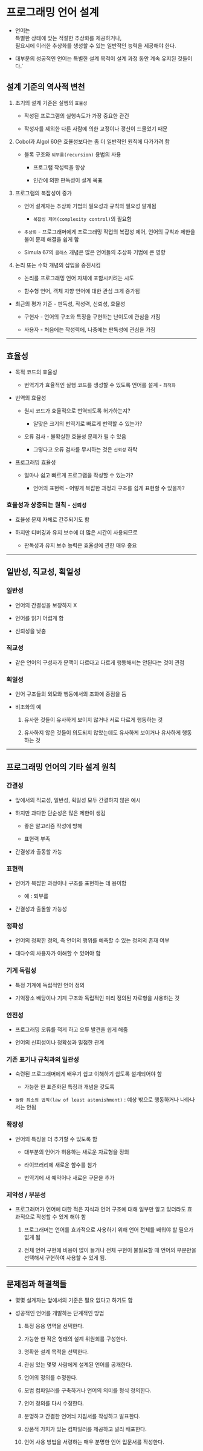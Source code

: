 # 프로그래밍 언어 설계
- 언어는  
    특별한 상태에 맞는 적절한 추상화를 제공하거나,  
    필요시에 이러한 추상화를 생성할 수 있는 일반적인 능력을 제공해야 한다.

- 대부분의 성공적인 언어는 특별한 설계 목적이 설계 과정 동안 계속 유지된 것들이다.`

## 설계 기준의 역사적 변천
1. 초기의 설계 기준은 실행의 `효율성`

    - 작성된 프로그램의 실행속도가 가장 중요한 관건

    - 작성자를 제외한 다른 사람에 의한 교정이나 갱신이 드물었기 때문

2. Cobol과 Algol 60은 효율성보다는 좀 더 일반적인 원칙에 다가가려 함

    - 블록 구조와 `되부름(recursion)` 용법의 사용

        - 프로그램 작성력을 향상

        - 인간에 의한 판독성이 설계 목표

3. 프로그램의 복잡성이 증가

    - 언어 설계자는 추상화 기법의 필요성과 규칙의 필요성 알게됨

        - `복잡성 제어(complexity control)`의 필요함

    - `추상화` - 프로그래머에게 프로그래밍 작업의 복잡성 제어, 언어의 규칙과 제한을 불여 문제 해결을 쉽게 함

    - Simula 67의 `클래스` 개념은 많은 언어들의 추상화 기법에 큰 영향

4. 논리 또는 수학 개념의 삽입을 증진시킴
    
    - 논리를 프로그래밍 언어 자체에 포함시키려는 시도

    - 함수형 언어, 객체 지향 언어에 대한 관심 크게 증가됨

- 최근의 평가 기준 - 판독성, 작성력, 신뢰성, 효율성

    - 구현자 - 언어의 구조와 특징을 구현하는 난이도에 관심을 가짐

    - 사용자 - 처음에는 작성력에, 나중에는 판독성에 관심을 가짐
    
---
## 효율성

- 목적 코드의 효율성

    - 번역기가 효율적인 실행 코드를 생성할 수 있도록 언어를 설계 - `최적화`


- 번역의 효율성

    - 원시 코드가 효율적으로 번역되도록 허가하는지?

        - 알맞은 크기의 번역기로 빠르게 번역할 수 있는가?

    - 오류 검사 - 불확실한 효율성 문제가 될 수 있음
        
        - 그렇다고 오류 검사를 무시하는 것은 `신뢰성` 하락

- 프로그래밍 효율성

    - 얼마나 쉽고 빠르게 프로그램을 작성할 수 있는가?

        - 언어의 표현력 - 어떻게 복잡한 과정과 구조를 쉽게 표현할 수 있을까?

### 효율성과 상충되는 원칙 - `신뢰성`
    
- 효율성 문제 자체로 간주되기도 함

- 하지만 디버깅과 유지 보수에 더 많은 시간이 사용되므로

    - 판독성과 유지 보수 능력은 효율성에 관한 매우 중요

---
## 일반성, 직교성, 획일성

### 일반성

- 언어의 간결성을 보장하지 X

- 언어를 읽기 어렵게 함

- 신뢰성을 낮춤


### 직교성

- 같은 언어의 구성자가 문맥이 다르다고 다르게 행동해서는 안된다는 것이 관점

### 획일성

- 언어 구조들의 외모와 행동에서의 조화에 중점을 둠

- 비조화의 예

    1. 유사한 것들이 유사하게 보이지 않거나 서로 다르게 행동하는 것

    2. 유사하지 않은 것들이 의도되지 않았는데도 유사하게 보이거나 유사하게 행동하는 것


---
## 프로그래밍 언어의 기타 설계 원칙

### 간결성

- 앞에서의 직교성, 일반성, 획일성 모두 간결하지 않은 예시

- 하지만 과다한 단순성은 많은 제한이 생김

    - 좋은 알고리즘 작성에 방해

    - 표현력 부족

- 간결성과 출동할 가능

### 표현력

- 언어가 복잡한 과정이나 구조를 표현하는 데 용이함

    - 예 : 되부름

- 간결성과 출돌할 가능성

### 정확성

- 언어의 정확한 정의, 즉 언어의 행위를 예측할 수 있는 정의의 존재 여부

- 대다수의 사용자가 이해할 수 있어야 함

### 기계 독립성

- 특정 기계에 독립적인 언어 정의

- 기억장소 배당이나 기계 구조와 독립적인 미리 정의된 자료형을 사용하는 것

### 안전성

- 프로그래밍 오류를 적게 하고 오류 발견을 쉽게 해줌

- 언어의 신회성이나 정확성과 밀접한 관계

### 기존 표기나 규칙과의 일관성

- 숙련된 프로그래머에게 배우기 쉽고 이해하기 쉽도록 설계되어야 함
    
    - 가능한 한 표준화된 특징과 개념을 갖도록

- `놀람 최소의 법칙(law of least astonishment)` : 예상 밖으로 행동하거나 나타나서는 안됨

### 확장성

- 언어의 특징을 더 추가할 수 있도록 함

    - 대부분의 언어가 허용하는 새로운 자료형을 정의

    - 라이브러리에 새로운 함수를 첨가

    - 번역기에 새 예약어나 새로운 구문을 추가

### 제약성 / 부분성

- 프로그래머가 언어에 대한 적은 지식과 언어 구조에 대해 일부만 알고 있더라도 효과적으로 작성할 수 있게 해야 함

    1. 프로그래머는 언어를 효과적으로 사용하기 위해 언어 전체를 배워야 할 필요가 없게 됨

    2. 전체 언어 구현에 비용이 많이 들거나 전체 구현이 불필요할 때 언어의 부분만을 선택해서 구현하여 사용할 수 있게 됨.

---
## 문제점과 해결책들

- 몇몇 설계자는 앞에서의 기준은 필요 없다고 하기도 함

- 성공적인 언어를 개발하는 단계적인 방법

    1. 특정 응용 영역을 선택한다.

    2. 가능한 한 작은 형태의 설계 위원회를 구성한다.

    3. 명확한 설계 목적을 선택한다.

    4. 관심 있는 몇몇 사람에게 설계된 언어를 공개한다.

    5. 언어의 정의를 수정한다.

    6. 모범 컴파일러를 구축하거나 언어의 의미를 형식 정의한다.

    7. 언어 정의를 다시 수정한다.

    8. 분명하고 간결한 언어늬 지침서를 작성하고 발표한다.

    9. 상품적 가치가 있는 컴파일러를 제공하고 널리 배포한다.

    10. 언어 사용 방법을 서령하는 매우 분명한 언어 입문서를 작성한다.
